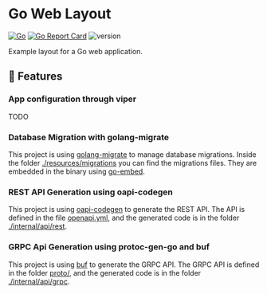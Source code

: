 # Go Web Layout

[![Go](https://github.com/manuelarte/go-template/actions/workflows/go.yml/badge.svg)](https://github.com/manuelarte/go-template/actions/workflows/go.yml)
[![Go Report Card](https://goreportcard.com/badge/github.com/manuelarte/go-template)](https://goreportcard.com/report/github.com/manuelarte/go-template)
![version](https://img.shields.io/github/v/release/manuelarte/go-template)

Example layout for a Go web application.

## 🚀 Features

### App configuration through viper

TODO

### Database Migration with golang-migrate

This project is using [golang-migrate](https://github.com/golang-migrate/migrate) to manage database migrations.
Inside the folder [./resources/migrations](./resources/migrations) you can find the migrations files.
They are embedded in the binary using [go-embed](https://pkg.go.dev/embed).

### REST API Generation using oapi-codegen

This project is using [oapi-codegen](https://github.com/deepmap/oapi-codegen) to generate the REST API.
The API is defined in the file [openapi.yml](openapi.yml), and the generated code is in the folder [./internal/api/rest](./internal/api/rest).

### GRPC Api Generation using protoc-gen-go and buf

This project is using [buf](https://buf.build/) to generate the GRPC API.
The GRPC API is defined in the folder [proto/](proto/), and the generated code is in the folder [./internal/api/grpc](./internal/api/grpc).
